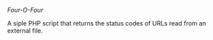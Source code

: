 _Four-O-Four_

A siple PHP script that returns the status codes of URLs read from an external file.

